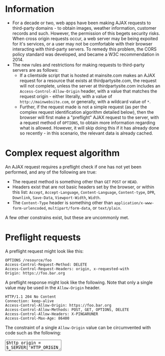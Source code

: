 # Information

* For a decade or two, web apps have been making AJAX requests to third-party domains - to obtain images, weather information, customer records and such. However, the permission of this begets security risks. When cross origin requests occur, a web server may be being expoited for it's services, or a user may not be comfortable with their browser interacting with third-party servers. To remedy this problem, the CORS policy standard was developed, and became a W3C recommendation in 2014.
* The new rules and restrictions for making requests to third-party servers are as follows:
	* If a clientside script that is hosted at mainsite.com makes an AJAX request for a resource that exists at thirdpartysite.com, the request will not complete, unless the server at thirdpartysite.com includes an `Access-Control-Allow-Origin` header, with a value that matches the request origin - either literally, with a value of `http://mainwebsite.com`, or generally, with a wildcard value of `*`.
	* Further, if the request made is not a simple request (as per the complex request identification algorithm detailed below), then the browser will first make a "preflight" AJAX request to the server, with a request method of `OPTIONS`, to obtain more information regarding what is allowed. However, it will skip doing this if it has already done so recently - in this scenario, the relevant data is already cached.

# Complex request algorithm

An AJAX request requires a preflight check if one has not yet been performed, and any of the following are true:

* The request method is something other than `GET` `POST` or `HEAD`.
* Headers exist that are not basic headers set by the browser, or within this list: `Accept`, `Accept-Language`, `Content-Language`, `Content-type`, `DPR`, `Downlink`, `Save-Data`, `Viewport-Width`, `Width`.
* The `Content-Type` header is something other than `application/x-www-form-urlencoded`, `multipart/form-data`, or `text/plain`.

A few other constrains exist, but these are uncommonly met.

# Preflight requests

A preflight request might look like this:
```
OPTIONS /resource/foo 
Access-Control-Request-Method: DELETE 
Access-Control-Request-Headers: origin, x-requested-with
Origin: https://foo.bar.org
```

A preflight response might look like the following. Note that only a single value may be used in the `Allow-Origin` header.
```
HTTP/1.1 204 No Content
Connection: keep-alive
Access-Control-Allow-Origin: https://foo.bar.org
Access-Control-Allow-Methods: POST, GET, OPTIONS, DELETE
Access-Control-Allow-Headers: X-PINGARUNER
Access-Control-Max-Age: 86400
```

The constraint of a single `Allow-Origin` value can be circumvented with code such as the following:
<textarea class="com-code-snippet" data-lang="php">
$http_origin = $_SERVER['HTTP_ORIGIN'];
if ($http_origin == "http://www.domain1.com" || $http_origin == "http://www.domain2.com" || $http_origin == "http://www.domain3.com")
{  
	header("Access-Control-Allow-Origin: $http_origin");
}
```